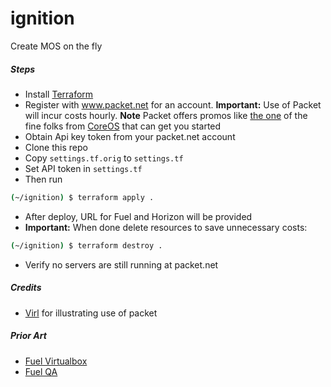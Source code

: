 # ignition

Create MOS on the fly

##### Steps

- Install [Terraform](https://www.terraform.io/downloads.html)
- Register with www.packet.net for an account. **Important:** Use of Packet will incur costs hourly. **Note** Packet offers promos like [the one](https://www.packet.net/promo/coreos/) of the fine folks from [CoreOS](https://coreos.com/) that can get you started
- Obtain Api key token from your packet.net account
- Clone this repo
- Copy ```settings.tf.orig``` to ```settings.tf```
- Set API token in ```settings.tf```
- Then run
```bash
(~/ignition) $ terraform apply .
```
- After deploy, URL for Fuel and Horizon will be provided
- **Important:** When done delete resources to save unnecessary costs:
```bash
(~/ignition) $ terraform destroy .
```
- Verify no servers are still running at packet.net

##### Credits
- [Virl](https://github.com/Snergster/virl_packet) for illustrating use of packet

##### Prior Art
- [Fuel Virtualbox](https://github.com/openstack/fuel-virtualbox)
- [Fuel QA](https://github.com/openstack/fuel-qa)
